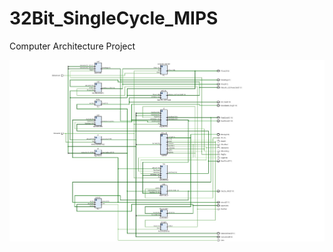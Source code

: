 # 32Bit_SingleCycle_MIPS
Computer Architecture Project

![](https://github.com/Ali-Ahmadii/32Bit_SingleCycle_MIPS/blob/master/Untitled.jpg)
